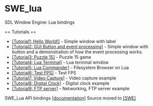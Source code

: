 # SWE_lua
SDL Window Engine: Lua bindings

== Tutorials ==

* [[Tutorial1: Hello World!]](https://github.com/AndreyBarmaley/SWE_lua/wiki/Tutorial1:-Hello-World) - Simple window with label
* [[Tutorial2: GUI Button and event processing]](https://github.com/AndreyBarmaley/SWE_lua/wiki/Tutorial2:-GUI-Button-and-event-processing) - Simple window with button and a demonstration of how the event processing works.
* [[Tutorial3: Puzzle 15]](https://github.com/AndreyBarmaley/SWE_lua/wiki/Tutorial3:-Puzzle-15) - Puzzle 15 game
* [[Tutorial4: Lua Terminal]](https://github.com/AndreyBarmaley/SWE_lua/wiki/Tutorial4:-Lua-Terminal) - Lua terminal window
* [[Tutorial5: Lua Commander]](https://github.com/AndreyBarmaley/SWE_lua/wiki/Tutorial5:-Lua-Commander) - Filesystem Browser on Lua
* [[Tutorial6: Test FPS]](https://github.com/AndreyBarmaley/SWE_lua/wiki/Tutorial6:-Test-FPS) - Test FPS
* [[Tutorial7: Video Capture]](https://github.com/AndreyBarmaley/SWE_lua/wiki/Tutorial7:-Video-Capture) - Video capture example
* [[Tutorial8: Digital Clock]](https://github.com/AndreyBarmaley/SWE_lua/wiki/Tutorial8:-Digital-Clock) - Digital clock example
* [[Tutorial9: FTP server]](https://github.com/AndreyBarmaley/SWE_lua/wiki/Tutorial8:-Networking,-FTP-server) - Networking, FTP server example

SWE_Lua API bindings [[documentation]](https://andreybarmaley.github.io/SWE_lua)
Source moved to [[SWE]](https://github.com/AndreyBarmaley/sdl-window-engine)

